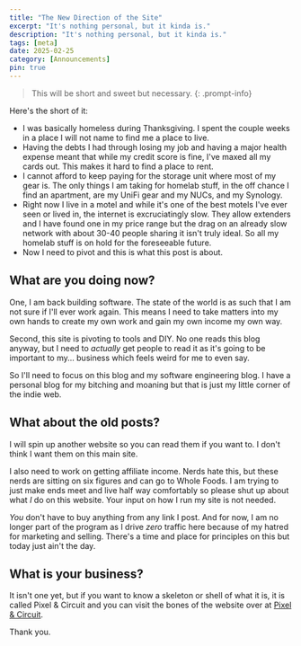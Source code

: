 ```yaml
---
title: "The New Direction of the Site"
excerpt: "It's nothing personal, but it kinda is."
description: "It's nothing personal, but it kinda is."
tags: [meta]
date: 2025-02-25
category: [Announcements]
pin: true
---
```


> This will be short and sweet but necessary.
> {: .prompt-info}

Here's the short of it:

- I was basically homeless during Thanksgiving. I spent the couple weeks in a place I will not name to find me a place to live.
- Having the debts I had through losing my job and having a major health expense meant that while my credit score is fine, I've maxed all my cards out. This makes it hard to find a place to rent.
- I cannot afford to keep paying for the storage unit where most of my gear is. The only things I am taking for homelab stuff, in the off chance I find an apartment, are my UniFi gear and my NUCs, and my Synology.
- Right now I live in a motel and while it's one of the best motels I've ever seen or lived in, the internet is excruciatingly slow. They allow extenders and I have found one in my price range but the drag on an already slow network with about 30-40 people sharing it isn't truly ideal. So all my homelab stuff is on hold for the foreseeable future.
- Now I need to pivot and this is what this post is about.

## What are you doing now?

One, I am back building software. The state of the world is as such that I am not sure if I'll ever work again. This means I need to take matters into my own hands to create my own work and gain my own income my own way.

Second, this site is pivoting to tools and DIY. No one reads this blog anyway, but I need to _actually_ get people to read it as it's going to be important to my... business which feels weird for me to even say.

So I'll need to focus on this blog and my software engineering blog. I have a personal blog for my bitching and moaning but that is just my little corner of the indie web.

## What about the old posts?

I will spin up another website so you can read them if you want to. I don't think I want them on this main site.

I also need to work on getting affiliate income. Nerds hate this, but these nerds are sitting on six figures and can go to Whole Foods. I am trying to just make ends meet and live half way comfortably so please shut up about what _I_ do on this website. Your input on how I run my site is not needed.

_You_ don't have to buy anything from any link I post. And for now, I am no longer part of the program as I drive _zero_ traffic here because of my hatred for marketing and selling. There's a time and place for principles on this but today just ain't the day.

## What is your business?

It isn't one yet, but if you want to know a skeleton or shell of what it is, it is called Pixel & Circuit and you can visit the bones of the website over at [Pixel & Circuit](https://pxlandcircuit.shop).

Thank you.
